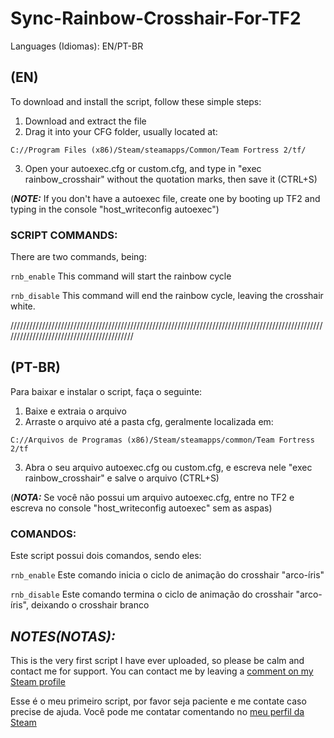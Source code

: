 # Sync-Rainbow-Crosshair-For-TF2
Languages (Idiomas): EN/PT-BR


## **(EN)**

To download and install the script, follow these simple steps:

1. Download and extract the file
2. Drag it into your CFG folder, usually located at: 

`C://Program Files (x86)/Steam/steamapps/Common/Team Fortress 2/tf/`

3. Open your autoexec.cfg or custom.cfg, and type in "exec rainbow_crosshair" without the quotation marks, then save it (CTRL+S)

(***NOTE:*** If you don't have a autoexec file, create one by booting up TF2 and typing in the console "host_writeconfig autoexec")

### **SCRIPT COMMANDS:**

There are two commands, being:

`rnb_enable` This command will start the rainbow cycle

`rnb_disable` This command will end the rainbow cycle, leaving the crosshair white.

//////////////////////////////////////////////////////////////////////////////////////////////////////////////////////////////////////////

## **(PT-BR)**

Para baixar e instalar o script, faça o seguinte:

1. Baixe e extraia o arquivo
2. Arraste o arquivo até a pasta cfg, geralmente localizada em:

`C://Arquivos de Programas (x86)/Steam/steamapps/common/Team Fortress 2/tf`

3. Abra o seu arquivo autoexec.cfg ou custom.cfg, e escreva nele "exec rainbow_crosshair" e salve o arquivo (CTRL+S)

(***NOTA:*** Se você não possui um arquivo autoexec.cfg, entre no TF2 e escreva no console "host_writeconfig autoexec" sem as aspas)

### **COMANDOS**:

Este script possui dois comandos, sendo eles:

`rnb_enable` Este comando inicia o ciclo de animação do crosshair "arco-íris"

`rnb_disable` Este comando termina o ciclo de animação do crosshair "arco-íris", deixando o crosshair branco

## ***NOTES(NOTAS):***

This is the very first script I have ever uploaded, so please be calm and contact me for support. You can contact me by leaving a [comment on my Steam profile](https://steamcommunity.com/profiles/76561198426313012/)

Esse é o meu primeiro script, por favor seja paciente e me contate caso precise de ajuda. Você pode me contatar comentando no [meu perfil da Steam](https://steamcommunity.com/profiles/76561198426313012/)






